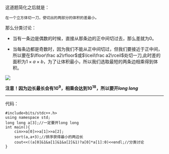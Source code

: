 这道题简化之后就是：

```
在一个立方体切一刀，使切出的两部分的体积的差最小。
```

那么分类讨论：

- 当有一条边是偶数的时候，直接从那条边的正中间切过去，那么差就为$0$。

- 当每条边都是奇数时，因为我们不能从正中间切过，但我们要接近于正中间，所以要在$\lfloor\frac a2\rfloor$或$\lceil\frac a2\rceil$处切一刀,此时差的面积为$1\times a\times b$，为了让体积最小，所以我们选取最短的两条边相乘得到体积。

![](https://s2.ax1x.com/2019/08/10/eL8gE9.png)

**注意！因为边长最长会有$10^9$，相乘会达到$10^{18}$，所以要开$long\ long$**

------------
代码：
```
#include<bits/stdc++.h>
using namespace std;
long long a[3];//一定要开long long
int main(){
    cin>>a[0]>>a[1]>>a[2];
    sort(a,a+3);//排序获得最小的两边长
    cout<<((a[0]&1&a[1]&1&a[2]&1)?a[0]*a[1]:0)<<endl;//分类讨论
}
```